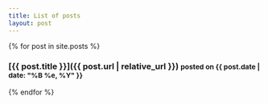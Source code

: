 ```yaml
---
title: List of posts
layout: post
---
```


{% for post in site.posts %}
### [{{ post.title }}]({{ post.url | relative_url }}) <small>posted on {{ post.date | date: "%B %e, %Y" }}</small>
{% endfor %}

